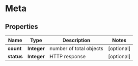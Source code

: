 

# Meta


## Properties

| Name | Type | Description | Notes |
|------------ | ------------- | ------------- | -------------|
|**count** | **Integer** | number of total objects |  [optional] |
|**status** | **Integer** | HTTP response |  [optional] |



